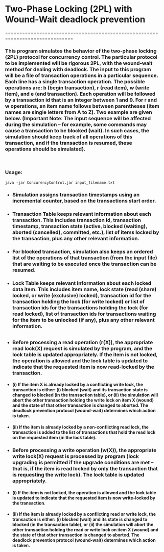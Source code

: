 # Two-Phase Locking (2PL) with Wound-Wait deadlock prevention
==============================================================================
### This program simulates the behavior of the two-phase locking (2PL) protocol for concurrency control. The particular protocol to be implemented will be rigorous 2PL, with the wound-wait method for dealing with deadlock. The input to this program will be a file of transaction operations in a particular sequence. Each line has a single transaction operation. The possible operations are: b (begin transaction), r (read item), w (write item), and e (end transaction). Each operation will be followed by a transaction id that is an integer between 1 and 9. For r and w operations, an item name follows between parentheses (item names are single letters from A to Z). Two example are given below. (Important Note: The input sequence will be affected during the simulation – for example, some commands may cause a transaction to be blocked (wait). In such cases, the simulation should keep track of all operations of this transaction, and if the transaction is resumed, these operations should be simulated).

<br>

### Usage:
``` java -jar ConcurencyControl.jar input_filename.txt ```
<br>
### 
- ###  Simulation assigns transaction timestamps using an incremental counter, based on the transactions start order.
- ### Transaction Table keeps relevant information about each transaction. This includes transaction id, transaction timestamp, transaction state (active, blocked (waiting), aborted (cancelled), committed, etc.), list of items locked by the transaction, plus any other relevant information.
- ### For blocked transaction, simulation also keeps an ordered list of the operations of that transaction (from the input file) that are waiting to be executed once the transaction can be resumed.
- ### Lock Table keeps relevant information about each locked data item. This includes item name, lock state (read (share) locked, or write (exclusive) locked), transaction id for the transaction holding the lock (for write locked) or list of transaction ids for the transactions holding the lock (for read locked), list of transaction ids for transactions waiting for the item to be unlocked (if any), plus any other relevant information.
######
- ### Before processing a read operation (r(X)), the appropriate read lock(X) request is simulated by the program, and the lock table is updated appropriately. If the item is not locked, the operation is allowed and the lock table is updated to indicate that the requested item is now read-locked by the transaction.
- #### (i) If the item X is already locked by a conflicting write lock, the transaction is either: (i) blocked (wait) and its transaction state is changed to blocked (in the transaction table), or (ii) the simulation will abort the other transaction holding the write lock on item X (wound) and the state of that other transaction is changed to aborted. The deadlock prevention protocol (wound-wait) determines which action is taken.
- #### (ii) If the item is already locked by a non-conflicting read lock, the transaction is added to the list of transactions that hold the read lock on the requested item (in the lock table).
- ### Before processing a write operation (w(X)), the appropriate write lock(X) request is processed by program (lock upgrading is permitted if the upgrade conditions are met – that is, if the item is read locked by only the transaction that is requesting the write lock). The lock table is updated appropriately.
- #### (i) If the item is not locked, the operation is allowed and the lock table is updated to indicate that the requested item is now write-locked by the transaction.
- #### (ii) If the item is already locked by a conflicting read or write lock, the transaction is either: (i) blocked (wait) and its state is changed to blocked (in the transaction table), or (ii) the simulation will abort the other transaction holding the read or write lock on item X (wound) and the state of that other transaction is changed to aborted. The deadlock prevention protocol (wound-wait) determines which action is taken.
